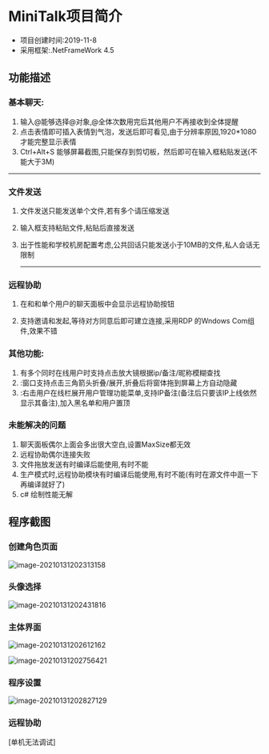 # MiniTalk项目简介

+ 项目创建时间:2019-11-8 
+ 采用框架:.NetFrameWork 4.5

## 功能描述

### 基本聊天:

1. 输入@能够选择@对象,@全体次数用完后其他用户不再接收到全体提醒 
2. 点击表情即可插入表情到气泡，发送后即可看见,由于分辨率原因,1920*1080才能完整显示表情 
3. Ctrl+Alt+S 能够屏幕截图,只能保存到剪切板，然后即可在输入框粘贴发送(不能大于3M)  
---
### 文件发送
1. 文件发送只能发送单个文件,若有多个请压缩发送 

2. 输入框支持粘贴文件,粘贴后直接发送 

3. 出于性能和学校机房配置考虑,公共回话只能发送小于10MB的文件,私人会话无限制 

   ---

### 远程协助

1. 在和和单个用户的聊天面板中会显示远程协助按钮

2. 支持邀请和发起,等待对方同意后即可建立连接,采用RDP 的Wndows Com组件,效果不错

   

### 其他功能:

1. 有多个同时在线用户时支持点击放大镜根据ip/备注/昵称模糊查找 
2. :窗口支持点击三角箭头折叠/展开,折叠后将窗体拖到屏幕上方自动隐藏 
3. :右击用户在线栏展开用户管理功能菜单,支持IP备注(备注后只要该IP上线依然显示其备注),加入黑名单和用户置顶 

### 未能解决的问题

1. 聊天面板偶尔上面会多出很大空白,设置MaxSize都无效
2. 远程协助偶尔连接失败
3. 文件拖放发送有时编译后能使用,有时不能
4. 生产模式时,远程协助模块有时编译后能使用,有时不能(有时在源文件中逛一下再编译就好了)
5. c# 绘制性能无解

## 程序截图

### 创建角色页面

![image-20210131202313158](https://gitee.com/haodong108/mini-talk/blob/master/Screenshot/image-20210131202313158.png)

### 头像选择

![image-20210131202431816](https://gitee.com/haodong108/mini-talk/blob/master/Screenshot/image-20210131202431816.png)

### 主体界面

![image-20210131202612162](https://gitee.com/haodong108/mini-talk/blob/master/Screenshot/image-20210131202612162.png)

![image-20210131202756421](https://gitee.com/haodong108/mini-talk/blob/master/Screenshot/image-20210131202756421.png)

### 程序设置

![image-20210131202827129](https://gitee.com/haodong108/mini-talk/blob/master/Screenshot/image-20210131202827129.png)

### 远程协助

[单机无法调试]

